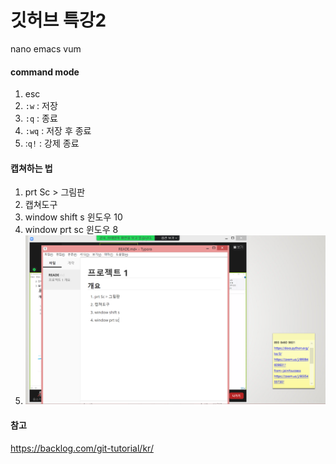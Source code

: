 # 깃허브 특강2

nano emacs vum

#### command mode

1. esc
2. `:w` : 저장
3. `:q` : 종료
4.  `:wq` : 저장 후 종료
5.  :`q!` : 강제 종료



#### 캡쳐하는 법

1. prt Sc > 그림판
2. 캡쳐도구
3. window shift s  윈도우 10
4. window prt sc  윈도우 8
5. ![image-20210604114900881](READE.assets/image-20210604114900881.png)



#### 참고

https://backlog.com/git-tutorial/kr/
